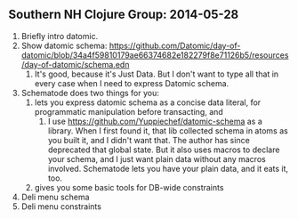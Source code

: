 ## Southern NH Clojure Group: 2014-05-28

1. Briefly intro datomic.
1. Show datomic schema: https://github.com/Datomic/day-of-datomic/blob/34a4f59810179ae66374682e182279f8e71126b5/resources/day-of-datomic/schema.edn
    1. It's good, because it's Just Data. But I don't want to type all that in every case when I need to express Datomic schema.
1. Schematode does two things for you:
    1. lets you express datomic schema as a concise data literal, for programmatic manipulation before transacting, and
        1. I use https://github.com/Yuppiechef/datomic-schema as a library. When I first found it, that lib collected schema in atoms as you built it, and I didn't want that. The author has since deprecated that global state. But it also uses macros to declare your schema, and I just want plain data without any macros involved. Schematode lets you have your plain data, and it eats it, too.
    1. gives you some basic tools for DB-wide constraints
1. Deli menu schema
1. Deli menu constraints
